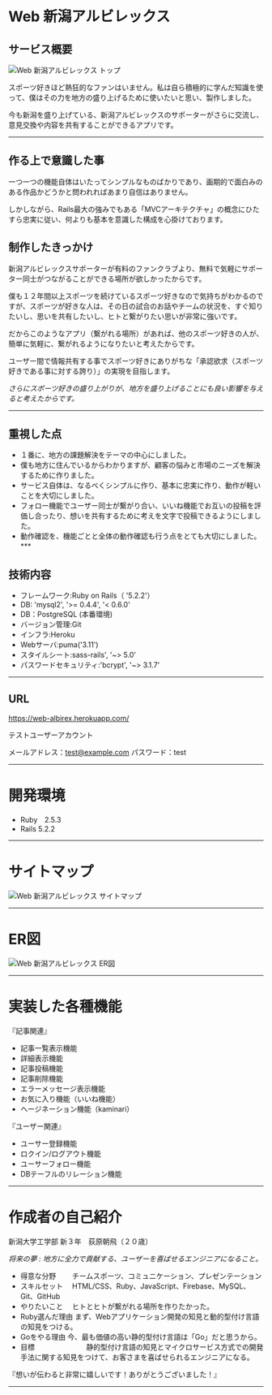 # Web 新潟アルビレックス

## サービス概要

![Web 新潟アルビレックス トップ](https://i.gyazo.com/33338cc4841856b1e2b6faca8e4d7096.png)

スポーツ好きほど熱狂的なファンはいません。私は自ら積極的に学んだ知識を使って、僕はその力を地方の盛り上げるために使いたいと思い、製作しました。

今も新潟を盛り上げている、新潟アルビレックスのサポーターがさらに交流し、意見交換や内容を共有することができるアプリです。

***
## 作る上で意識した事

一つ一つの機能自体はいたってシンプルなものばかりであり、画期的で面白みのある作品かどうかと問われればあまり自信はありません。

しかしながら、Rails最大の強みでもある「MVCアーキテクチャ」の概念にひたすら忠実に従い、何よりも基本を意識した構成を心掛けております。

## 制作したきっかけ
新潟アルビレックスサポーターが有料のファンクラブより、無料で気軽にサポーター同士がつながることができる場所が欲しかったからです。

僕も１２年間以上スポーツを続けているスポーツ好きなので気持ちがわかるのですが、スポーツが好きな人は、その日の試合のお話やチームの状況を、すぐ知りたいし、思いを共有したいし、ヒトと繋がりたい思いが非常に強いです。

だからこのようなアプリ（繋がれる場所）があれば、他のスポーツ好きの人が、簡単に気軽に、繋がれるようになりたいと考えたからです。

ユーザー間で情報共有する事でスポーツ好きにありがちな「承認欲求（スポーツ好きである事に対する誇り）」の実現を目指します。

*さらにスポーツ好きの盛り上がりが、地方を盛り上げることにも良い影響を与えると考えたからです。*
***
## 重視した点
- １番に、地方の課題解決をテーマの中心にしました。
- 僕も地方に住んでいるからわかりますが、顧客の悩みと市場のニーズを解決するために作りました。
- サービス自体は、なるべくシンプルに作り、基本に忠実に作り、動作が軽いことを大切にしました。
- フォロー機能でユーザー同士が繋がり合い、いいね機能でお互いの投稿を評価し合ったり、想いを共有するために考えを文字で投稿できるようにしました。
- 動作確認を、機能ごとと全体の動作確認も行う点をとても大切にしました。
***　
　
## 技術内容
- フレームワーク:Ruby on Rails（ '5.2.2'）
- DB: 'mysql2', '>= 0.4.4', '< 0.6.0'
- DB：PostgreSQL (本番環境)
- バージョン管理:Git
- インフラ:Heroku
- Webサーバ:puma('3.11')
- スタイルシート:sass-rails', '~> 5.0'
- パスワードセキュリティ:'bcrypt', '~> 3.1.7'

***
## URL
https://web-albirex.herokuapp.com/

テストユーザーアカウント

メールアドレス：test@example.com
パスワード：test
***

# 開発環境
- Ruby　2.5.3
- Rails 5.2.2

***

# サイトマップ
![Web 新潟アルビレックス サイトマップ](https://i.gyazo.com/a7171d1378f57f0da9730798d73df744.png)
***

# ER図
![Web 新潟アルビレックス ER図](https://i.gyazo.com/e56bf80a5b864b25922db55d96f5d9c6.png)
***

# 実装した各種機能

『記事関連』
- 記事一覧表示機能
- 詳細表示機能
- 記事投稿機能
- 記事削除機能
- エラーメッセージ表示機能
- お気に入り機能（いいね機能）
- ヘージネーション機能（kaminari）

『ユーザー関連』
- ユーサー登録機能
- ロクイン/ログアウト機能
- ユーサーフォロー機能
- DBテーフルのリレーション機能
***

# 作成者の自己紹介

新潟大学工学部 新３年　荻原朝飛（２０歳）

*将来の夢 : 地方に全力で貢献する、ユーザーを喜ばせるエンジニアになること。*

- 得意な分野　　     チームスポーツ、コミュニケーション、プレゼンテーション
- スキルセット　     HTML/CSS、Ruby、JavaScript、Firebase、MySQL、Git、GitHub
- やりたいこと　     ヒトとヒトが繋がれる場所を作りたかった。
- Ruby選んだ理由     まず、Webアプリケーション開発の知見と動的型付け言語の知見をつける。
- Goをやる理由       今、最も価値の高い静的型付け言語は「Go」だと思うから。
- 目標　　　　　　　 静的型付け言語の知見とマイクロサービス方式での開発手法に関する知見をつけて、お客さまを喜ばせられるエンジニアになる。

『想いが伝わると非常に嬉しいです！ありがとうございました！』

***
